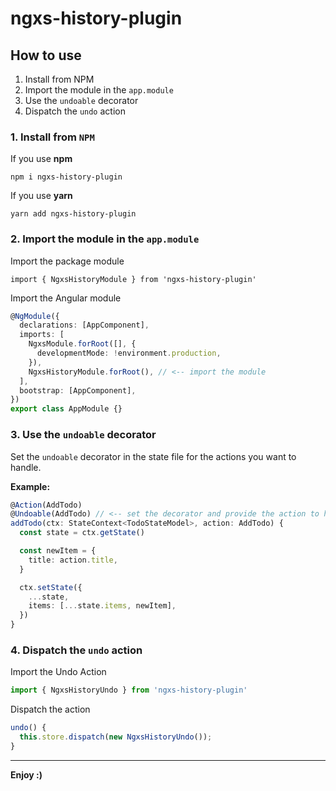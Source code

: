 # ngxs-history-plugin

## How to use

1. Install from NPM
2. Import the module in the `app.module`
3. Use the `undoable` decorator
4. Dispatch the `undo` action

### 1. Install from `NPM`

If you use **npm**

```
npm i ngxs-history-plugin
```

If you use **yarn**

```
yarn add ngxs-history-plugin
```

### 2. Import the module in the `app.module`

Import the package module

```
import { NgxsHistoryModule } from 'ngxs-history-plugin'
```

Import the Angular module

```ts
@NgModule({
  declarations: [AppComponent],
  imports: [
    NgxsModule.forRoot([], {
      developmentMode: !environment.production,
    }),
    NgxsHistoryModule.forRoot(), // <-- import the module
  ],
  bootstrap: [AppComponent],
})
export class AppModule {}
```

### 3. Use the `undoable` decorator

Set the `undoable` decorator in the state file for the actions you want to handle.

**Example:**

```ts
@Action(AddTodo)
@Undoable(AddTodo) // <-- set the decorator and provide the action to handle
addTodo(ctx: StateContext<TodoStateModel>, action: AddTodo) {
  const state = ctx.getState()

  const newItem = {
    title: action.title,
  }

  ctx.setState({
    ...state,
    items: [...state.items, newItem],
  })
}

```

### 4. Dispatch the `undo` action

Import the Undo Action

```ts
import { NgxsHistoryUndo } from 'ngxs-history-plugin'
```

Dispatch the action

```ts
undo() {
  this.store.dispatch(new NgxsHistoryUndo());
}
```

---

**Enjoy :)**
